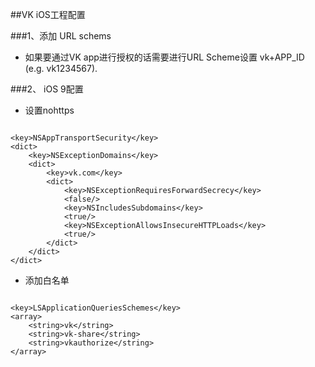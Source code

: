 ##VK iOS工程配置

###1、添加 URL schems
+ 如果要通过VK app进行授权的话需要进行URL Scheme设置 vk+APP_ID (e.g. vk1234567).

###2、 iOS 9配置

+ 设置nohttps  

```

<key>NSAppTransportSecurity</key>
<dict>
    <key>NSExceptionDomains</key>
    <dict>
        <key>vk.com</key>
        <dict>
            <key>NSExceptionRequiresForwardSecrecy</key>
            <false/>
            <key>NSIncludesSubdomains</key>
            <true/>
            <key>NSExceptionAllowsInsecureHTTPLoads</key>
            <true/>
        </dict>
    </dict>
</dict>
```

+ 添加白名单

```

<key>LSApplicationQueriesSchemes</key>
<array>
    <string>vk</string>
    <string>vk-share</string>
    <string>vkauthorize</string>
</array>
```  


